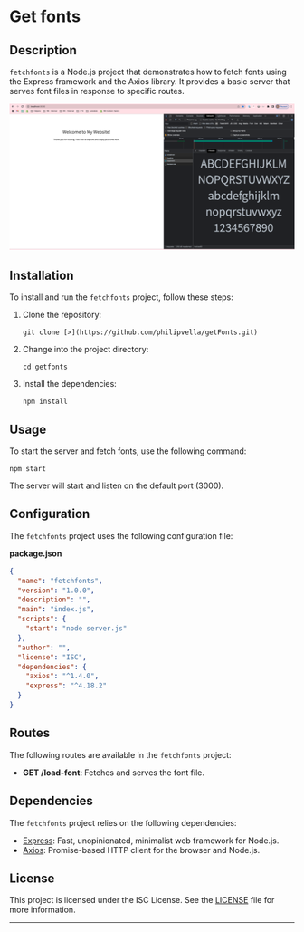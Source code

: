 # Get fonts

## Description

`fetchfonts` is a Node.js project that demonstrates how to fetch fonts using the Express framework and the Axios library. It provides a basic server that serves font files in response to specific routes.

![localhost result](proxy_fonts.png)

## Installation

To install and run the `fetchfonts` project, follow these steps:

1. Clone the repository:

   ```shell
   git clone [>](https://github.com/philipvella/getFonts.git)
   ```

2. Change into the project directory:

   ```shell
   cd getfonts
   ```

3. Install the dependencies:

   ```shell
   npm install
   ```

## Usage

To start the server and fetch fonts, use the following command:

```shell
npm start
```

The server will start and listen on the default port (3000).

## Configuration

The `fetchfonts` project uses the following configuration file:

**package.json**

```json
{
  "name": "fetchfonts",
  "version": "1.0.0",
  "description": "",
  "main": "index.js",
  "scripts": {
    "start": "node server.js"
  },
  "author": "",
  "license": "ISC",
  "dependencies": {
    "axios": "^1.4.0",
    "express": "^4.18.2"
  }
}
```

## Routes

The following routes are available in the `fetchfonts` project:

- **GET /load-font**: Fetches and serves the font file.

## Dependencies

The `fetchfonts` project relies on the following dependencies:

- [Express](https://www.npmjs.com/package/express): Fast, unopinionated, minimalist web framework for Node.js.
- [Axios](https://www.npmjs.com/package/axios): Promise-based HTTP client for the browser and Node.js.

## License

This project is licensed under the ISC License. See the [LICENSE](https://opensource.org/license/isc-license-txt/) file for more information.

---

